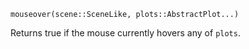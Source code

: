 ```
mouseover(scene::SceneLike, plots::AbstractPlot...)
```

Returns true if the mouse currently hovers any of `plots`.
